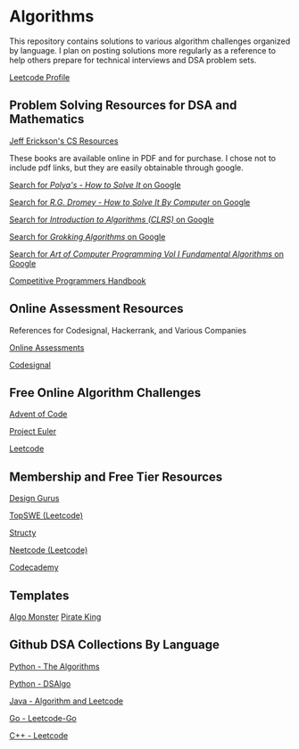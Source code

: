 # Algorithms

This repository contains solutions to various algorithm challenges organized by 
language. I plan on posting solutions more regularly as a reference to help others 
prepare for technical interviews and DSA problem sets. 

[Leetcode Profile](https://leetcode.com/u/w01john/)

## Problem Solving Resources for DSA and Mathematics 

[Jeff Erickson's CS Resources](https://jeffe.cs.illinois.edu/)

These books are available online in PDF and for purchase. I chose not to include pdf links, but they are easily obtainable through google. 

[Search for *Polya's - How to Solve It* on Google](https://www.google.com/search?q=Polya's+-+How+to+Solve+It)

[Search for *R.G. Dromey - How to Solve It By Computer* on Google](https://www.google.com/search?q=R.G.+Dromey+-+How+to+Solve+It+By+Computer)

[Search for *Introduction to Algorithms (CLRS)* on Google](https://www.google.com/search?q=Introduction+to+Algorithms+CLRS)

[Search for *Grokking Algorithms* on Google](https://www.google.com/search?q=Grokking+Algorithms)

[Search for *Art of Computer Programming Vol I Fundamental Algorithms* on Google](https://www.google.com/search?q=Art+of+Computer+Programming+Vol+I+Fundamental+Algorithms)

[Competitive Programmers Handbook](https://cses.fi/book/book.pdf)

## Online Assessment Resources

References for Codesignal, Hackerrank, and Various Companies

[Online Assessments](https://github.com/Leader-board/OA-and-Interviews/tree/main)

[Codesignal](https://github.com/Leader-board/OA-and-Interviews/blob/main/media/General-Coding-Skills-Evaluation-Framework-CodeSignal-Skills-Evaluation-Lab-Short.pdf)

## Free Online Algorithm Challenges

[Advent of Code](https://adventofcode.com/)

[Project Euler](https://projecteuler.net/)

[Leetcode](https://leetcode.com/)


## Membership and Free Tier Resources

[Design Gurus](https://www.designgurus.io/)

[TopSWE (Leetcode)](https://topswe.com/)

[Structy](https://www.structy.net/)

[Neetcode (Leetcode)](https://neetcode.io/practice)

[Codecademy](https://www.codecademy.com/learn/learn-data-structures-and-algorithms-with-python)

## Templates

[Algo Monster](https://algo.monster/templates)
[Pirate King](https://www.piratekingdom.com/leetcode/templates)

## Github DSA Collections By Language

[Python - The Algorithms](https://github.com/subbarayudu-j/TheAlgorithms-Python)

[Python - DSAlgo](https://github.com/SamirPaulb/DSAlgo)

[Java - Algorithm and Leetcode](https://github.com/Seanforfun/Algorithm-and-Leetcode?tab=readme-ov-file)

[Go - Leetcode-Go](https://github.com/halfrost/LeetCode-Go)

[C++ - Leetcode](https://github.com/haoel/leetcode)









